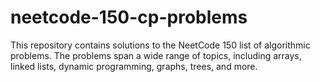 # neetcode-150-cp-problems
This repository contains solutions to the NeetCode 150 list of algorithmic problems. The problems span a wide range of topics, including arrays, linked lists, dynamic programming, graphs, trees, and more.

